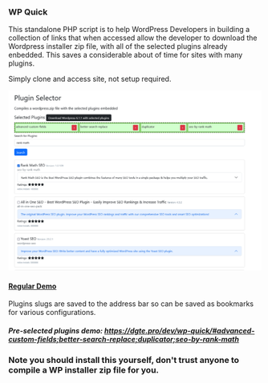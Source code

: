 ### WP Quick

This standalone PHP script is to help WordPress Developers in building a collection of links that when accessed allow the developer to download the Wordpress installer zip file, with all of the selected plugins already enbedded. This saves a considerable about of time for sites with many plugins.

Simply clone and access site, not setup required.

![ss1.png](https://raw.githubusercontent.com/andyg2/wp-quick/master/assets/ss1.png?token=GHSAT0AAAAAAB4JIX6SVF5COXNAH4WZ45AAZAB2ROA)

#### [Regular Demo](https://dgte.pro/dev/wp-quick/)

Plugins slugs are saved to the address bar so can be saved as bookmarks for various configurations.

##### Pre-selected plugins demo: https://dgte.pro/dev/wp-quick/#advanced-custom-fields;better-search-replace;duplicator;seo-by-rank-math


### Note you should install this yourself, don't trust anyone to compile a WP installer zip file for you.
